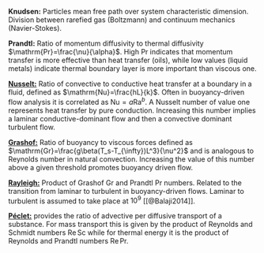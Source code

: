 **Knudsen:** Particles mean free path over system characteristic dimension. Division between rarefied gas (Boltzmann) and continuum mechanics (Navier-Stokes).

**Prandtl:** Ratio of momentum diffusivity to thermal diffusivity $\mathrm{Pr}=\frac{\nu}{\alpha}$. High $\mathrm{Pr}$ indicates that momentum transfer is more effective than heat transfer (oils), while low values (liquid metals) indicate thermal boundary layer is more important than viscous one.

[**Nusselt:**](https://en.wikipedia.org/wiki/Nusselt_number) Ratio of convective to conductive heat transfer at a boundary in a fluid, defined as $\mathrm{Nu}=\frac{hL}{k}$. Often in buoyancy-driven flow analysis it is correlated as $\mathrm{Nu}=a\mathrm{Ra}^b$. A Nusselt number of value one represents heat transfer by pure conduction. Increasing this number implies a laminar conductive-dominant flow and then a convective dominant turbulent flow.

[**Grashof:**](https://en.wikipedia.org/wiki/Grashof_number) Ratio of buoyancy to viscous forces defined as $\mathrm{Gr}=\frac{g\beta(T_s-T_{\infty})L^3}{\nu^2}$ and is analogous to Reynolds number in natural convection. Increasing the value of this number above a given threshold promotes buoyancy driven flow.

[**Rayleigh:**](https://en.wikipedia.org/wiki/Rayleigh_number) Product of Grashof $\mathrm{Gr}$ and Prandtl $\mathrm{Pr}$ numbers. Related to the transition from laminar to turbulent in buoyancy-driven flows. Laminar to turbulent is assumed to take place at $10^9$  [[@Balaji2014]].

[**Péclet:**](https://en.wikipedia.org/wiki/Péclet_number) provides the ratio of advective per diffusive transport of a substance. For mass transport this is given by the product of Reynolds and Schmidt numbers $\mathrm{Re}\,\mathrm{Sc}$ while for thermal energy it is the product of Reynolds and Prandtl numbers $\mathrm{Re}\,\mathrm{Pr}$.